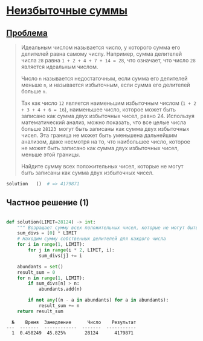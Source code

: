 # [Неизбыточные суммы](TODO)

## [Проблема](https://euler.jakumo.org/problems/view/23.html)


>Идеальным числом называется число, у которого сумма его делителей равна самому числу. Например, сумма делителей числа `28` равна `1 + 2 + 4 + 7 + 14 = 28`, что означает, что число `28` является идеальным числом.
>
>Число `n` называется недостаточным, если сумма его делителей меньше `n`, и называется избыточным, если сумма его делителей больше `n`.
>
>Так как число `12` является наименьшим избыточным числом (`1 + 2 + 3 + 4 + 6 = 16`), наименьшее число, которое может быть записано как сумма двух избыточных чисел, равно 24. Используя математический анализ, можно показать, что все целые числа больше `28123 `могут быть записаны как сумма двух избыточных чисел. Эта граница не может быть уменьшена дальнейшим анализом, даже несмотря на то, что наибольшее число, которое не может быть записано как сумма двух избыточных чисел, меньше этой границы.
>
>Найдите сумму всех положительных чисел, которые не могут быть записаны как сумма двух избыточных чисел.

``` python
solution   ()  # => 4179871
```

## Частное решение (1)
```python

def solution(LIMIT=28124) -> int:
    """ Возращает сумму всех положительных чисел, которые не могут быть записаны как сумма двух избыточных чисел"""
    sum_divs = [0] * LIMIT
    # Находим сумму собственных делителей для каждого числа
    for i in range(1, LIMIT):
        for j in range(i * 2, LIMIT, i):
            sum_divs[j] += i

    abundants = set()
    result_sum = 0
    for n in range(1, LIMIT):
        if sum_divs[n] > n:
            abundants.add(n)

        if not any((n - a in abundants) for a in abundants):
            result_sum += n
    return result_sum
```
```text
  №    Время  Замедление      Число    Результат
---  -------  ------------  -------  -----------
  1  0.458249  45.825%       28124      4179871
```
